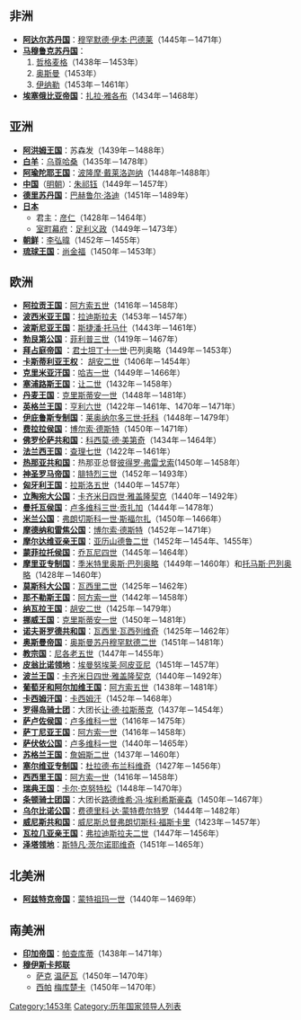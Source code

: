 ## 非洲

  - **[阿达尔苏丹国](../Page/阿达尔苏丹国.md "wikilink")**：[穆罕默德·伊本·巴德莱](https://zh.wikipedia.org/wiki/穆罕默德·伊本·巴德莱 "wikilink")（1445年－1471年）
  - **[马穆鲁克苏丹国](https://zh.wikipedia.org/wiki/马木留克王朝 "wikilink")**：
    1.  [哲格麦格](https://zh.wikipedia.org/wiki/扎希尔·赛福丁·哲格麦格 "wikilink")（1438年－1453年）
    2.  [奥斯曼](https://zh.wikipedia.org/wiki/曼苏尔·法赫鲁丁·奥斯曼 "wikilink")（1453年）
    3.  [伊纳勒](https://zh.wikipedia.org/wiki/艾什赖弗·赛福丁·伊纳勒 "wikilink")（1453年－1461年）
  - **[埃塞俄比亚帝国](../Page/埃塞俄比亚帝国.md "wikilink")**：[扎拉·雅各布](https://zh.wikipedia.org/wiki/扎拉·雅各布 "wikilink")（1434年－1468年）

## 亚洲

  - **[阿洪姆王国](../Page/阿洪姆王国.md "wikilink")**：苏森发（1439年－1488年）
  - **[白羊](../Page/白羊王朝.md "wikilink")**：[乌尊哈桑](https://zh.wikipedia.org/wiki/乌尊哈桑 "wikilink")（1435年－1478年）
  - **[阿瑜陀耶王国](../Page/阿瑜陀耶王国.md "wikilink")**：[波隆摩·戴莱洛迦纳](../Page/波隆摩·戴莱洛迦纳.md "wikilink")（1448年–1488年）
  - **[中国](https://zh.wikipedia.org/wiki/中国 "wikilink")**（[明朝](../Page/明朝.md "wikilink")）：[朱祁钰](https://zh.wikipedia.org/wiki/朱祁钰 "wikilink")（1449年－1457年）
  - **[德里苏丹国](https://zh.wikipedia.org/wiki/德里苏丹国 "wikilink")**：[巴赫鲁尔·洛迪](https://zh.wikipedia.org/wiki/巴赫鲁尔·洛迪 "wikilink")（1451年－1489年）
  - **[日本](../Page/室町时代.md "wikilink")**
      - 君主：[彦仁](https://zh.wikipedia.org/wiki/后花园天皇 "wikilink")（1428年－1464年）
      - [室町幕府](../Page/室町幕府.md "wikilink")：[足利义政](../Page/足利义政.md "wikilink")（1449年－1473年）
  - **[朝鲜](../Page/朝鲜王朝.md "wikilink")**：[李弘暐](https://zh.wikipedia.org/wiki/李弘暐 "wikilink")（1452年－1455年）
  - **[琉球王国](https://zh.wikipedia.org/wiki/琉球王国 "wikilink")**：[尚金福](https://zh.wikipedia.org/wiki/尚金福 "wikilink")（1450年－1453年）

## 欧洲

  - **[阿拉贡王国](../Page/阿拉贡王国.md "wikilink")**：[阿方索五世](https://zh.wikipedia.org/wiki/阿方索五世（阿拉贡） "wikilink")（1416年－1458年）
  - **[波西米亚王国](https://zh.wikipedia.org/wiki/波西米亚王国 "wikilink")**：[拉迪斯拉夫](../Page/拉斯洛五世.md "wikilink")（1453年－1457年）
  - **[波斯尼亚王国](https://zh.wikipedia.org/wiki/波斯尼亚王国 "wikilink")**：[斯捷潘·托马什](https://zh.wikipedia.org/wiki/托马什（波斯尼亚） "wikilink")（1443年－1461年）
  - **[勃艮第公国](https://zh.wikipedia.org/wiki/勃艮第公国 "wikilink")**：[菲利普三世](https://zh.wikipedia.org/wiki/菲利普三世（勃艮第） "wikilink")（1419年－1467年）
  - **[拜占庭帝国](../Page/拜占庭帝国.md "wikilink")** ：[君士坦丁十一世](../Page/君士坦丁十一世.md "wikilink")·巴列奥略（1449年－1453年）
  - **[卡斯蒂利亚王权](https://zh.wikipedia.org/wiki/卡斯蒂利亚王权 "wikilink")**： [胡安二世](https://zh.wikipedia.org/wiki/胡安二世（卡斯蒂利亚） "wikilink")（1406年－1454年）
  - **[克里米亚汗国](https://zh.wikipedia.org/wiki/克里米亚汗国 "wikilink")**：[哈吉一世](https://zh.wikipedia.org/wiki/哈吉·格来 "wikilink")（1449年－1466年）
  - **[塞浦路斯王国](https://zh.wikipedia.org/wiki/塞浦路斯王国 "wikilink")**：[让二世](https://zh.wikipedia.org/wiki/让二世（赛普鲁士） "wikilink")（1432年－1458年）
  - **[丹麦王国](https://zh.wikipedia.org/wiki/丹麦王国 "wikilink")**：[克里斯蒂安一世](../Page/克里斯蒂安一世.md "wikilink")（1448年－1481年）
  - **[英格兰王国](../Page/英格兰王国.md "wikilink")**：[亨利六世](https://zh.wikipedia.org/wiki/亨利六世（英格兰） "wikilink")（1422年－1461年、1470年－1471年）
  - **[伊庇鲁斯专制国](https://zh.wikipedia.org/wiki/伊庇鲁斯专制国 "wikilink")**：[莱奥纳尔多三世·托科](https://zh.wikipedia.org/wiki/莱奥纳尔多三世·托科 "wikilink")（1448年－1479年）
  - **[费拉拉侯国](https://zh.wikipedia.org/wiki/费拉拉公国 "wikilink")**：[博尔索·德斯特](https://zh.wikipedia.org/wiki/博尔索·德斯特（费拉拉公爵） "wikilink")（1450年－1471年）
  - **[佛罗伦萨共和国](../Page/佛罗伦萨共和国.md "wikilink")**：[科西莫·德·美第奇](../Page/科西莫·德·美第奇.md "wikilink")（1434年－1464年）
  - **[法兰西王国](https://zh.wikipedia.org/wiki/法兰西王国 "wikilink")**：[查理七世](https://zh.wikipedia.org/wiki/查理七世（法兰西） "wikilink")（1422年－1461年）
  - **[热那亚共和国](../Page/热那亚共和国.md "wikilink")**：热那亚总督[彼得罗·弗雷戈索](https://zh.wikipedia.org/wiki/彼得罗·弗雷戈索 "wikilink")(1450年－1458年）
  - **[神圣罗马帝国](../Page/神圣罗马帝国.md "wikilink")**：[腓特烈三世](https://zh.wikipedia.org/wiki/腓特烈三世（神圣罗马帝国） "wikilink")（1452年－1493年）
  - **[匈牙利王国](../Page/匈牙利王国.md "wikilink")**：[拉斯洛五世](../Page/拉斯洛五世.md "wikilink")（1440年－1457年）
  - **[立陶宛大公国](../Page/立陶宛大公国.md "wikilink")**：[卡齐米日四世·雅盖隆契克](../Page/卡齐米日四世·雅盖隆契克.md "wikilink")（1440年－1492年）
  - **[曼托瓦侯国](https://zh.wikipedia.org/wiki/曼托瓦侯国 "wikilink")**：[卢多维科三世·贡扎加](https://zh.wikipedia.org/wiki/卢多维科三世·贡扎加（曼托瓦侯爵） "wikilink")（1444年－1478年）
  - **[米兰公国](../Page/米兰公国.md "wikilink")**：[弗朗切斯科一世·斯福尔扎](https://zh.wikipedia.org/wiki/弗朗切斯科一世·斯福尔扎 "wikilink")（1450年－1466年）
  - **[摩德纳和雷焦公国](https://zh.wikipedia.org/wiki/摩德纳和雷焦公国 "wikilink")**：[博尔索·德斯特](https://zh.wikipedia.org/wiki/博尔索·德斯特（费拉拉公爵） "wikilink")（1452年－1471年）
  - **[摩尔达维亚亲王国](https://zh.wikipedia.org/wiki/摩尔达维亚亲王国 "wikilink")**：[亚历山德鲁二世](https://zh.wikipedia.org/wiki/亚历山德鲁二世 "wikilink")（1452年－1454年、1455年）
  - **[蒙菲拉托侯国](https://zh.wikipedia.org/wiki/蒙菲拉托侯国 "wikilink")**：[乔瓦尼四世](https://zh.wikipedia.org/wiki/乔瓦尼四世（蒙菲拉托侯爵） "wikilink")（1445年－1464年）
  - **[摩里亚专制国](../Page/摩里亚专制国.md "wikilink")**：[季米特里奥斯·巴列奥略](https://zh.wikipedia.org/wiki/季米特里奥斯·巴列奥略 "wikilink")（1449年－1460年）和[托马斯·巴列奥略](../Page/托马斯·帕里奥洛格斯.md "wikilink")（1428年－1460年）
  - **[莫斯科大公国](../Page/莫斯科大公国.md "wikilink")**：[瓦西里二世](https://zh.wikipedia.org/wiki/瓦西里二世（莫斯科） "wikilink")（1425年－1462年）
  - **[那不勒斯王国](../Page/那不勒斯王国.md "wikilink")**：[阿方索一世](https://zh.wikipedia.org/wiki/阿方索五世（阿拉贡） "wikilink")（1442年－1458年）
  - **[纳瓦拉王国](https://zh.wikipedia.org/wiki/纳瓦拉王国 "wikilink")**：[胡安二世](https://zh.wikipedia.org/wiki/胡安二世（阿拉贡） "wikilink")（1425年－1479年）
  - **[挪威王国](https://zh.wikipedia.org/wiki/挪威王国 "wikilink")**：[克里斯蒂安一世](../Page/克里斯蒂安一世.md "wikilink")（1450年－1481年）
  - **[诺夫哥罗德共和国](../Page/诺夫哥罗德共和国.md "wikilink")**：[瓦西里·瓦西列维奇](https://zh.wikipedia.org/wiki/瓦西里二世（莫斯科） "wikilink")（1425年－1462年）
  - **[奥斯曼帝国](../Page/奥斯曼帝国.md "wikilink")**：[奥斯曼苏丹](https://zh.wikipedia.org/wiki/奥斯曼苏丹 "wikilink")[穆罕默德二世](https://zh.wikipedia.org/wiki/穆罕默德二世（奥斯曼帝国） "wikilink")（1451年－1481年）
  - **[教宗国](https://zh.wikipedia.org/wiki/教宗国 "wikilink")**：[尼各老五世](../Page/尼各老五世.md "wikilink")（1447年－1455年）
  - **[皮翁比诺领地](https://zh.wikipedia.org/wiki/皮翁比诺亲王国 "wikilink")**：[埃曼努埃莱·阿皮亚尼](https://zh.wikipedia.org/wiki/埃曼努埃莱·阿皮亚尼 "wikilink")（1451年－1457年）
  - **[波兰王国](https://zh.wikipedia.org/wiki/波兰王国（1385年-1569年） "wikilink")**：[卡齐米日四世·雅盖隆契克](../Page/卡齐米日四世·雅盖隆契克.md "wikilink")（1440年－1492年）
  - **[葡萄牙和阿尔加维王国](https://zh.wikipedia.org/wiki/葡萄牙王国 "wikilink")**：[阿方索五世](https://zh.wikipedia.org/wiki/阿方索五世（葡萄牙） "wikilink")（1438年－1481年）
  - **[卡西姆汗国](https://zh.wikipedia.org/wiki/卡西姆汗国 "wikilink")**：[卡西姆汗](https://zh.wikipedia.org/wiki/卡西姆汗 "wikilink")（1452年－1468年）
  - **[罗得岛骑士团](../Page/医院骑士团.md "wikilink")**：大团长[让·德·拉斯蒂克](https://zh.wikipedia.org/wiki/让·德·拉斯蒂克 "wikilink")（1437年－1454年）
  - **[萨卢佐侯国](https://zh.wikipedia.org/wiki/萨卢佐侯国 "wikilink")**：[卢多维科一世](https://zh.wikipedia.org/wiki/卢多维科一世（萨卢佐侯爵） "wikilink")（1416年－1475年）
  - **[萨丁尼亚王国](https://zh.wikipedia.org/wiki/萨丁尼亚王国 "wikilink")**：[阿方索一世](https://zh.wikipedia.org/wiki/阿方索五世（阿拉贡） "wikilink")（1416年－1458年）
  - **[萨伏依公国](../Page/萨伏依公国.md "wikilink")**：[卢多维科一世](https://zh.wikipedia.org/wiki/卢多维科一世（萨伏依公爵） "wikilink")（1440年－1465年）
  - **[苏格兰王国](../Page/苏格兰王国.md "wikilink")**：[詹姆斯二世](https://zh.wikipedia.org/wiki/詹姆斯二世（苏格兰） "wikilink")（1437年－1460年）
  - **[塞尔维亚专制国](https://zh.wikipedia.org/wiki/塞尔维亚专制国 "wikilink")**：[杜拉德·布兰科维奇](https://zh.wikipedia.org/wiki/杜拉德·布兰科维奇 "wikilink")（1427年－1456年）
  - **[西西里王国](https://zh.wikipedia.org/wiki/西西里王国 "wikilink")**：[阿方索一世](https://zh.wikipedia.org/wiki/阿方索五世（阿拉贡） "wikilink")（1416年－1458年）
  - **[瑞典王国](https://zh.wikipedia.org/wiki/瑞典王国 "wikilink")**：[卡尔·克努特松](https://zh.wikipedia.org/wiki/卡尔·克努特松（邦代） "wikilink")（1448年－1470年）
  - **[条顿骑士团国](../Page/条顿骑士团国.md "wikilink")**：大团长[路德维希·冯·埃利希斯豪森](https://zh.wikipedia.org/wiki/路德维希·冯·埃利希斯豪森 "wikilink")（1450年－1467年）
  - **[乌尔比诺公国](https://zh.wikipedia.org/wiki/乌尔比诺公国 "wikilink")**：[费德里科·达·蒙特费尔特罗](https://zh.wikipedia.org/wiki/费德里科·达·蒙特费尔特罗 "wikilink")（1444年－1482年）
  - **[威尼斯共和国](../Page/威尼斯共和国.md "wikilink")**：[威尼斯总督](../Page/威尼斯总督.md "wikilink")[弗朗切斯科·福斯卡里](../Page/弗朗切斯科·福斯卡里.md "wikilink")（1423年－1457年）
  - **[瓦拉几亚亲王国](https://zh.wikipedia.org/wiki/瓦拉几亚 "wikilink")**：[弗拉迪斯拉夫二世](https://zh.wikipedia.org/wiki/弗拉迪斯拉夫二世（瓦拉几亚） "wikilink")（1447年－1456年）
  - **[泽塔领地](https://zh.wikipedia.org/wiki/泽塔亲王国 "wikilink")**：[斯特凡·茨尔诺耶维奇](https://zh.wikipedia.org/wiki/斯特凡·茨尔诺耶维奇 "wikilink")（1451年－1465年）

## 北美洲

  - **[阿兹特克帝国](../Page/阿兹特克帝国.md "wikilink")**：[蒙特祖玛一世](https://zh.wikipedia.org/wiki/蒙特祖玛一世 "wikilink")（1440年－1469年）

## 南美洲

  - **[印加帝国](https://zh.wikipedia.org/wiki/印加帝国 "wikilink")**：[帕查库蒂](https://zh.wikipedia.org/wiki/帕查库蒂 "wikilink")（1438年－1471年）
  - **[穆伊斯卡邦联](https://zh.wikipedia.org/wiki/穆伊斯卡邦联 "wikilink")**
      - [萨克](https://zh.wikipedia.org/wiki/穆伊斯卡统治者 "wikilink") [温萨瓦](https://zh.wikipedia.org/wiki/温萨瓦 "wikilink")（1450年－1470年）
      - [西帕](https://zh.wikipedia.org/wiki/穆伊斯卡统治者 "wikilink") [梅库楚卡](https://zh.wikipedia.org/wiki/梅库楚卡 "wikilink")（1450年－1470年）

[Category:1453年](https://zh.wikipedia.org/wiki/Category:1453年 "wikilink") [Category:历年国家领导人列表](https://zh.wikipedia.org/wiki/Category:历年国家领导人列表 "wikilink")